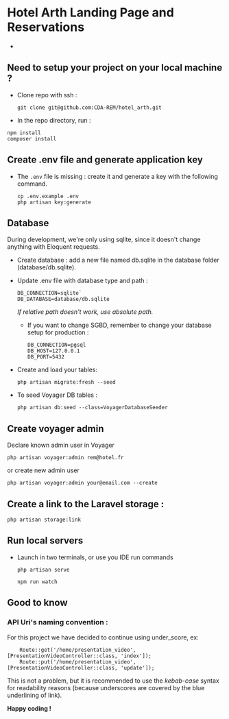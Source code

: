 # Hotel Arth Landing Page and Reservations
- 
## Need to setup your project on your local machine ?
  - Clone repo with ssh :
    ```
    git clone git@github.com:CDA-REM/hotel_arth.git
    ```
  - In the repo directory, run :
 ```shell
npm install
composer install
```

## Create .env file and generate application key
  - The `.env` file is missing : create it and generate a key with the following command.
    ```
    cp .env.example .env
    php artisan key:generate
    ```
    
## Database
During development, we're only using sqlite, since it doesn't change anything with Eloquent requests.

- Create database : add a new file named db.sqlite in the database folder (database/db.sqlite).

- Update .env file with database type and path :

    ```
    DB_CONNECTION=sqlite`
    DB_DATABASE=database/db.sqlite
    ```
    *If relative path doesn't work, use absolute path.* 


  - If you want to change SGBD, remember to change your database setup for production :
    ```
    DB_CONNECTION=pgsql
    DB_HOST=127.0.0.1
    DB_PORT=5432
    ```



- Create and load your tables:

  ```
  php artisan migrate:fresh --seed
  ```

- To seed Voyager DB tables :
    ```shell
    php artisan db:seed --class=VoyagerDatabaseSeeder
    ```
  
## Create voyager admin
Declare known admin user in Voyager

```shell
php artisan voyager:admin rem@hotel.fr
```

or create new admin user 
```shell
php artisan voyager:admin your@email.com --create
```
## Create a link to the Laravel storage : 
  ```
  php artisan storage:link
  ```
## Run local servers
- Launch in two terminals, or use you IDE run commands
  ```
  php artisan serve
  ```
  ```
  npm run watch
  ```
  
## Good to know

### API Uri's naming convention :

For this project we have decided to continue using under_score, ex: 
```
    Route::get('/home/presentation_video', [PresentationVideoController::class, 'index']);
    Route::put('/home/presentation_video', [PresentationVideoController::class, 'update']);
```

This is not a problem, but it is recommended to use the *kebab-case* syntax for readability reasons (because underscores are covered by the blue underlining of link).


**Happy coding !**


